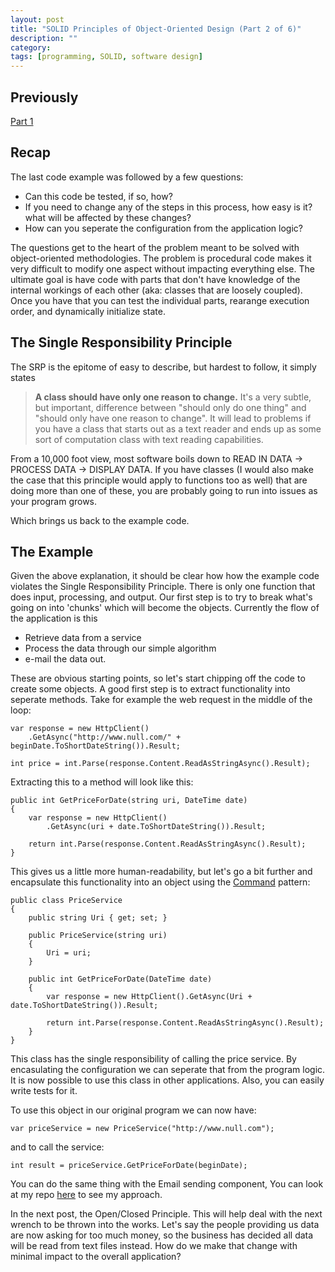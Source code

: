 ```yaml
---
layout: post
title: "SOLID Principles of Object-Oriented Design (Part 2 of 6)"
description: ""
category: 
tags: [programming, SOLID, software design]
---
```

Previously
----------
[Part 1](http://autoincomplete.com/2013/05/23/SOLID-Intro-1-of-6/)

Recap
-----
The last code example was followed by a few questions:

* Can this code be tested, if so, how?
* If you need to change any of the steps in this process, how easy is it? what will be affected by these changes?
* How can you seperate the configuration from the application logic?

The questions get to the heart of the problem meant to be solved with object-oriented methodologies. The problem is procedural code makes it very difficult to modify one aspect without impacting everything else. The ultimate goal is have code with parts that don't have knowledge of the internal workings of each other (aka: classes that are loosely coupled). Once you have that you can test the individual parts, rearange execution order, and dynamically initialize state.

The Single Responsibility Principle
-----
The SRP is the epitome of easy to describe, but hardest to follow, it simply states
> **A class should have only one reason to change.**
It's a very subtle, but important, difference between "should only do one thing" and "should only have one reason to change".  It will lead to problems if you have a class that starts out as a text reader and ends up as some sort of computation class with text reading capabilities.  

From a 10,000 foot view, most software boils down to READ IN DATA -> PROCESS DATA -> DISPLAY DATA.  If you have classes (I would also make the case that this principle would apply to functions too as well) that are doing more than one of these, you are probably going to run into issues as your program grows.  

Which brings us back to the example code.

The Example
-----
Given the above explanation, it should be clear how how the example code violates the Single Responsibility Principle.  There is only one function that does input, processing, and output.  Our first step is to try to break what's going on into 'chunks' which will become the objects.  Currently the flow of the application is this 

* Retrieve data from a service
* Process the data through our simple algorithm
* e-mail the data out.

These are obvious starting points, so let's start chipping off the code to create some objects. A good first step is to extract functionality into seperate methods. Take for example the web request in the middle of the loop:

	var response = new HttpClient()
		.GetAsync("http://www.null.com/" + beginDate.ToShortDateString()).Result;

	int price = int.Parse(response.Content.ReadAsStringAsync().Result);

Extracting this to a method will look like this:

	public int GetPriceForDate(string uri, DateTime date)
	{
		var response = new HttpClient()
			.GetAsync(uri + date.ToShortDateString()).Result;

		return int.Parse(response.Content.ReadAsStringAsync().Result);
	}

This gives us a little more human-readability, but let's go a bit further and encapsulate this functionality into an object using the [Command](http://en.wikipedia.org/wiki/Command_pattern) pattern:

    public class PriceService
    {
        public string Uri { get; set; }

        public PriceService(string uri)
        {
            Uri = uri;
        }

        public int GetPriceForDate(DateTime date)
        {
            var response = new HttpClient().GetAsync(Uri + date.ToShortDateString()).Result;

            return int.Parse(response.Content.ReadAsStringAsync().Result);
        }
    }

This class has the single responsibility of calling the price service. By encasulating the configuration we can seperate that from the program logic.  It is now possible to use this class in other applications.  Also, you can easily write tests for it.

To use this object in our original program we can now have:

	var priceService = new PriceService("http://www.null.com");

and to call the service:

	int result = priceService.GetPriceForDate(beginDate);

You can do the same thing with the Email sending component, You can look at my repo [here](http://github.com/tcshao/SOLID-RefactoringExample/blob/master/src/SRP/Program.cs) to see my approach.

In the next post, the Open/Closed Principle.  This will help deal with the next wrench to be thrown into the works.  Let's say the people providing us data are now asking for too much money, so the business has decided all data will be read from text files instead.  How do we make that change with minimal impact to the overall application?




